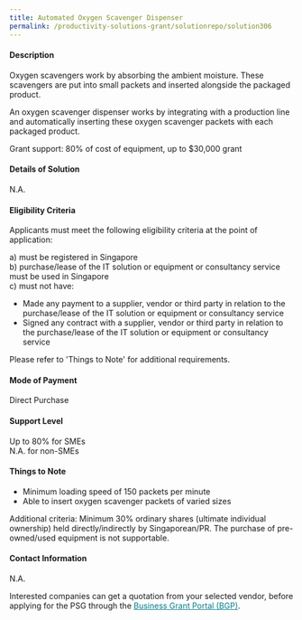 ```yaml
---
title: Automated Oxygen Scavenger Dispenser
permalink: /productivity-solutions-grant/solutionrepo/solution306
---
```


#### Description

Oxygen scavengers work by absorbing the ambient moisture. These scavengers are put into small packets and inserted alongside the packaged product. 

An oxygen scavenger dispenser works by integrating with a production line and automatically inserting these oxygen scavenger packets with each packaged product.

Grant support: 80% of cost of equipment, up to $30,000 grant

#### Details of Solution

N.A.

#### Eligibility Criteria

Applicants must meet the following eligibility criteria at the point of application:

a) must be registered in Singapore <br>
b) purchase/lease of the IT solution or equipment or consultancy service must be used in Singapore <br>
c) must not have:
- Made any payment to a supplier, vendor or third party in relation to the purchase/lease of the IT solution or equipment or consultancy service
- Signed any contract with a supplier, vendor or third party in relation to the purchase/lease of the IT solution or equipment or consultancy service

Please refer to 'Things to Note' for additional requirements.

#### Mode of Payment
Direct Purchase

#### Support Level
Up to 80% for SMEs <br>
N.A. for non-SMEs

#### Things to Note
- Minimum loading speed of 150 packets per minute
- Able to insert oxygen scavenger packets of varied sizes

Additional criteria: Minimum 30% ordinary shares (ultimate individual ownership) held directly/indirectly by Singaporean/PR. The purchase of pre-owned/used equipment is not supportable.

#### Contact Information
N.A.

Interested companies can get a quotation from your selected vendor, before applying for the PSG through the <a target='_blank' style='color:#037e8a' href='https://www.businessgrants.gov.sg/'>Business Grant Portal (BGP)</a>.

